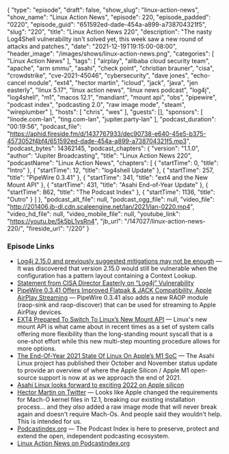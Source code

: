 {
  "type": "episode",
  "draft": false,
  "show_slug": "linux-action-news",
  "show_name": "Linux Action News",
  "episode": 220,
  "episode_padded": "0220",
  "episode_guid": "651592ed-dade-454a-a899-a738704321f5",
  "slug": "220",
  "title": "Linux Action News 220",
  "description": "The nasty Log4Shell vulnerability isn't solved yet, this week saw a new round of attacks and patches.",
  "date": "2021-12-19T19:15:00-08:00",
  "header_image": "/images/shows/linux-action-news.png",
  "categories": [
    "Linux Action News"
  ],
  "tags": [
    "airplay",
    "alibaba cloud security team",
    "apache",
    "arm smmu",
    "asahi",
    "check point",
    "christian brauner",
    "cisa",
    "crowdstrike",
    "cve-2021-45046",
    "cybersecurity",
    "dave jones",
    "echo-cancel module",
    "ext4",
    "hector martin",
    "icloud",
    "jack",
    "java",
    "jen easterly",
    "linux 5.17",
    "linux action news",
    "linux news podcast",
    "log4j",
    "log4shell",
    "m1",
    "macos 12.1",
    "mandiant",
    "mount api",
    "obs",
    "pipewire",
    "podcast index",
    "podcasting 2.0",
    "raw image mode",
    "steam",
    "wireplumber"
  ],
  "hosts": [
    "chris",
    "wes"
  ],
  "guests": [],
  "sponsors": [
    "linode.com-lan",
    "ting.com-lan",
    "jupiter.party-lan"
  ],
  "podcast_duration": "00:19:56",
  "podcast_file": "https://aphid.fireside.fm/d/1437767933/dec90738-e640-45e5-b375-4573052f4bf4/651592ed-dade-454a-a899-a738704321f5.mp3",
  "podcast_bytes": 14362145,
  "podcast_chapters": {
    "version": "1.1.0",
    "author": "Jupiter Broadcasting",
    "title": "Linux Action News 220",
    "podcastName": "Linux Action News",
    "chapters": [
      {
        "startTime": 0,
        "title": "Intro"
      },
      {
        "startTime": 12,
        "title": "log4shell Update"
      },
      {
        "startTime": 257,
        "title": "PipeWire 0.3.41"
      },
      {
        "startTime": 341,
        "title": "ext4 and the New Mount API"
      },
      {
        "startTime": 431,
        "title": "Asahi End-of-Year Update"
      },
      {
        "startTime": 862,
        "title": "The Podcast Index"
      },
      {
        "startTime": 1136,
        "title": "Outro"
      }
    ]
  },
  "podcast_alt_file": null,
  "podcast_ogg_file": null,
  "video_file": "http://201406.jb-dl.cdn.scaleengine.net/lan/2021/lan-0220.mp4",
  "video_hd_file": null,
  "video_mobile_file": null,
  "youtube_link": "https://youtu.be/5k5bL1vsRn4",
  "jb_url": "/147027/linux-action-news-220/",
  "fireside_url": "/220"
}


### Episode Links

  * [Log4j 2.15.0 and previously suggested mitigations may not be enough](https://isc.sans.edu/diary/Log4j+2.15.0+and+previously+suggested+mitigations+may+not+be+enough/28134 "Log4j 2.15.0 and previously suggested mitigations may not be enough") — It was discovered that version 2.15.0 would still be vulnerable when the configuration has a pattern layout containing a Context Lookup.
  * [Statement from CISA Director Easterly on “Log4j” Vulnerability](https://www.cisa.gov/news/2021/12/11/statement-cisa-director-easterly-log4j-vulnerability "Statement from CISA Director Easterly on “Log4j” Vulnerability")
  * [PipeWire 0.3.41 Offers Improved Flatpak & JACK Compatibility, Apple AirPlay Streaming](https://www.phoronix.com/scan.php?page=news_item&px=PipeWire-0.3.41-Released "PipeWire 0.3.41 Offers Improved Flatpak & JACK Compatibility, Apple AirPlay Streaming") — PipeWire 0.3.41 also adds a new RAOP module (raop-sink and raop-discover) that can be used for streaming to Apple AirPlay devices. 
  * [EXT4 Prepared To Switch To Linux’s New Mount API](https://www.phoronix.com/scan.php?page=news_item&px=EXT4-New-Mount-API-Usage "EXT4 Prepared To Switch To Linux’s New Mount API") — Linux's new mount API is what came about in recent times as a set of system calls offering more flexibility than the long-standing mount syscall that is a one-shot effort while this new multi-step mounting procedure allows for more options. 
  * [The End-Of-Year 2021 State Of Linux On Apple’s M1 SoC](https://www.phoronix.com/scan.php?page=news_item&px=Apple-M1-Silicon-EO-2021 "The End-Of-Year 2021 State Of Linux On Apple’s M1 SoC") — The Asahi Linux project has published their October and November status update to provide an overview of where the Apple Silicon / Apple M1 open-source support is now at as we approach the end of 2021.
  * [Asahi Linux looks forward to exciting 2022 on Apple silicon](https://www.theregister.com/2021/12/16/asahi_linux_2022/ "Asahi Linux looks forward to exciting 2022 on Apple silicon")
  * [Hector Martin on Twitter](https://twitter.com/marcan42/status/1471799568807636994 "Hector Martin on Twitter") — Looks like Apple changed the requirements for Mach-O kernel files in 12.1, breaking our existing installation process... and they *also* added a raw image mode that will never break again and doesn't require Mach-Os. And people said they wouldn't help. This is intended for us.
  * [Podcastindex.org](https://podcastindex.org/ "Podcastindex.org") — The Podcast Index is here to preserve, protect and extend the open, independent podcasting ecosystem.
  * [Linux Action News on Podcastindex.org](https://podcastindex.org/podcast/203827 "Linux Action News on Podcastindex.org")



